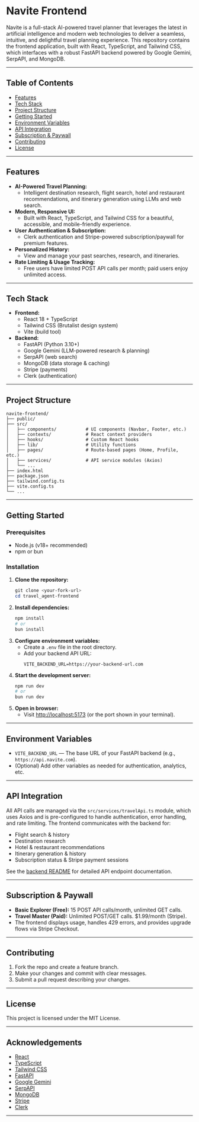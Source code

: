 # Navite Frontend

Navite is a full-stack AI-powered travel planner that leverages the latest in artificial intelligence and modern web technologies to deliver a seamless, intuitive, and delightful travel planning experience. This repository contains the frontend application, built with React, TypeScript, and Tailwind CSS, which interfaces with a robust FastAPI backend powered by Google Gemini, SerpAPI, and MongoDB.

---

## Table of Contents
- [Features](#features)
- [Tech Stack](#tech-stack)
- [Project Structure](#project-structure)
- [Getting Started](#getting-started)
- [Environment Variables](#environment-variables)
- [API Integration](#api-integration)
- [Subscription & Paywall](#subscription--paywall)
- [Contributing](#contributing)
- [License](#license)

---

## Features
- **AI-Powered Travel Planning:**
  - Intelligent destination research, flight search, hotel and restaurant recommendations, and itinerary generation using LLMs and web search.
- **Modern, Responsive UI:**
  - Built with React, TypeScript, and Tailwind CSS for a beautiful, accessible, and mobile-friendly experience.
- **User Authentication & Subscription:**
  - Clerk authentication and Stripe-powered subscription/paywall for premium features.
- **Personalized History:**
  - View and manage your past searches, research, and itineraries.
- **Rate Limiting & Usage Tracking:**
  - Free users have limited POST API calls per month; paid users enjoy unlimited access.

---

## Tech Stack
- **Frontend:**
  - React 18 + TypeScript
  - Tailwind CSS (Brutalist design system)
  - Vite (build tool)
- **Backend:**
  - FastAPI (Python 3.10+)
  - Google Gemini (LLM-powered research & planning)
  - SerpAPI (web search)
  - MongoDB (data storage & caching)
  - Stripe (payments)
  - Clerk (authentication)

---

## Project Structure
```
navite-frontend/
├── public/
├── src/
│   ├── components/           # UI components (Navbar, Footer, etc.)
│   ├── contexts/             # React context providers
│   ├── hooks/                # Custom React hooks
│   ├── lib/                  # Utility functions
│   ├── pages/                # Route-based pages (Home, Profile, etc.)
│   ├── services/             # API service modules (Axios)
│   └── ...
├── index.html
├── package.json
├── tailwind.config.ts
├── vite.config.ts
└── ...
```

---

## Getting Started

### Prerequisites
- Node.js (v18+ recommended)
- npm or bun

### Installation
1. **Clone the repository:**
   ```powershell
   git clone <your-fork-url>
   cd travel_agent-frontend
   ```
2. **Install dependencies:**
   ```powershell
   npm install
   # or
   bun install
   ```
3. **Configure environment variables:**
   - Create a `.env` file in the root directory.
   - Add your backend API URL:
     ```env
     VITE_BACKEND_URL=https://your-backend-url.com
     ```
4. **Start the development server:**
   ```powershell
   npm run dev
   # or
   bun run dev
   ```
5. **Open in browser:**
   - Visit [http://localhost:5173](http://localhost:5173) (or the port shown in your terminal).

---

## Environment Variables
- `VITE_BACKEND_URL` — The base URL of your FastAPI backend (e.g., `https://api.navite.com`).
- (Optional) Add other variables as needed for authentication, analytics, etc.

---

## API Integration
All API calls are managed via the `src/services/travelApi.ts` module, which uses Axios and is pre-configured to handle authentication, error handling, and rate limiting. The frontend communicates with the backend for:
- Flight search & history
- Destination research
- Hotel & restaurant recommendations
- Itinerary generation & history
- Subscription status & Stripe payment sessions

See the [backend README](./backend_README.md) for detailed API endpoint documentation.

---

## Subscription & Paywall
- **Basic Explorer (Free):** 15 POST API calls/month, unlimited GET calls.
- **Travel Master (Paid):** Unlimited POST/GET calls. $1.99/month (Stripe).
- The frontend displays usage, handles 429 errors, and provides upgrade flows via Stripe Checkout.

---

## Contributing
1. Fork the repo and create a feature branch.
2. Make your changes and commit with clear messages.
3. Submit a pull request describing your changes.

---

## License
This project is licensed under the MIT License.

---

## Acknowledgements
- [React](https://react.dev/)
- [TypeScript](https://www.typescriptlang.org/)
- [Tailwind CSS](https://tailwindcss.com/)
- [FastAPI](https://fastapi.tiangolo.com/)
- [Google Gemini](https://deepmind.google/technologies/gemini/)
- [SerpAPI](https://serpapi.com/)
- [MongoDB](https://www.mongodb.com/)
- [Stripe](https://stripe.com/)
- [Clerk](https://clerk.com/)

---
